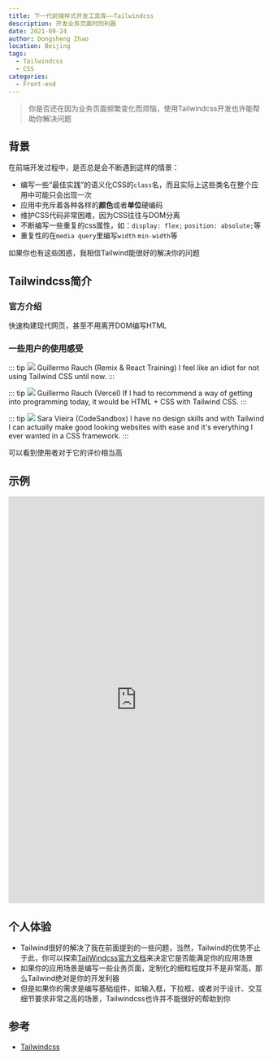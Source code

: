 ```yaml
---
title: 下一代前端样式开发工具库——Tailwindcss
description: 开发业务页面时的利器
date: 2021-09-24
author: Dongsheng Zhao
location: Beijing
tags:
  - Tailwindcss
  - CSS
categories:
  - Front-end
---
```


> 你是否还在因为业务页面频繁变化而烦恼，使用Tailwindcss开发也许能帮助你解决问题

<!-- more -->

## 背景

在前端开发过程中，是否总是会不断遇到这样的情景：

* 编写一些“最佳实践”的语义化CSS的`class`名，而且实际上这些类名在整个应用中可能只会出现一次
* 应用中充斥着各种各样的**颜色**或者**单位**硬编码
* 维护CSS代码非常困难，因为CSS往往与DOM分离
* 不断编写一些重复的css属性，如：`display: flex;` `position: absolute;`等
* 重复性的在`media query`里编写`width` `min-width`等

如果你也有这些困惑，我相信Tailwind能很好的解决你的问题

## Tailwindcss简介

### 官方介绍

快速构建现代网页，甚至不用离开DOM编写HTML

### 一些用户的使用感受

::: tip <q-avatar><img src="https://tailwindcss.com/_next/static/media/ryan-florence.34fb7796afb30db4ae598b06a00cbee3.jpg"></q-avatar> Guillermo Rauch (Remix & React Training)
I feel like an idiot for not using Tailwind CSS until now.
::: 

::: tip <q-avatar><img src="https://tailwindcss.com/_next/static/media/guillermo-rauch.f9555769f9ff1d42057c689278bc0876.jpg"></q-avatar> Guillermo Rauch (Vercel)
If I had to recommend a way of getting into programming today, it would be HTML + CSS with Tailwind CSS.
::: 


::: tip <q-avatar><img src="https://tailwindcss.com/_next/static/media/sara-vieira.53f08a9bc2787e4ee05e4678577a05fe.jpg"></q-avatar> Sara Vieira (CodeSandbox)
I have no design skills and with Tailwind I can actually make good looking websites with ease and it's everything I ever wanted in a CSS framework.
::: 

可以看到使用者对于它的评价相当高

## 示例

<iframe class="tailwind-example" src="https://play.tailwindcss.com/3RGufINrei">
</iframe>

## 个人体验

* Tailwind很好的解决了我在前面提到的一些问题，当然，Tailwind的优势不止于此，你可以探索[TailWindcss官方文档](https://tailwindcss.com/)来决定它是否能满足你的应用场景
* 如果你的应用场景是编写一些业务页面，定制化的细粒程度并不是非常高，那么Tailwind绝对是你的开发利器
* 但是如果你的需求是编写基础组件，如输入框，下拉框，或者对于设计、交互细节要求非常之高的场景，Tailwindcss也许并不能很好的帮助到你

## 参考

* [Tailwindcss](https://tailwindcss.com/)

<style scoped>
.tailwind-example {
  width: 100%;
  height: 800px;
  border: none;
  outline: none;
}
</style>